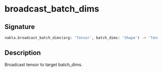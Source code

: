 # broadcast_batch_dims

## Signature

```python
nabla.broadcast_batch_dims(arg: 'Tensor', batch_dims: 'Shape') -> 'Tensor'
```

## Description

Broadcast tensor to target batch_dims.

